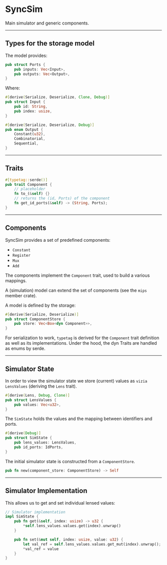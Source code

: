# SyncSim

Main simulator and generic components.

---

## Types for the storage model

The model provides:

```rust
pub struct Ports {
    pub inputs: Vec<Input>,
    pub outputs: Vec<Output>,
}
```

Where:

```rust
#[derive(Serialize, Deserialize, Clone, Debug)]
pub struct Input {
    pub id: String,
    pub index: usize,
}

#[derive(Serialize, Deserialize, Debug)]
pub enum Output {
    Constant(u32),
    Combinatorial,
    Sequential,
}
```

---

## Traits

```rust
#[typetag::serde()]
pub trait Component {
    // placeholder
    fn to_(&self) {}
    // returns the (id, Ports) of the component
    fn get_id_ports(&self) -> (String, Ports);
}
```

---

## Components

SyncSim provides a set of predefined components:

- `Constant`
- `Register`
- `Mux`
- `Add`

The components implement the `Component` trait, used to build a various mappings.

A (simulation) model can extend the set of components (see the `mips` member crate).

A model is defined by the storage:

```rust
#[derive(Serialize, Deserialize)]
pub struct ComponentStore {
    pub store: Vec<Box<dyn Component>>,
}
```

For serialization to work, `typetag` is derived for the `Component` trait definition as well as its implementations. Under the hood, the dyn Traits are handled as enums by serde.

---

## Simulator State

In order to view the simulator state we store (current) values as `vizia` `LensValues` (deriving the `Lens` trait).

```rust
#[derive(Lens, Debug, Clone)]
pub struct LensValues {
    pub values: Vec<u32>,
}
```

The `SimState` holds the values and the mapping between identifiers and ports.

```rust
#[derive(Debug)]
pub struct SimState {
    pub lens_values: LensValues,
    pub id_ports: IdPorts,
}
```

The initial simulator state is constructed from a `ComponentStore`.

```rust
pub fn new(component_store: ComponentStore) -> Self
```



---

## Simulator Implementation

This allows us to get and set individual lensed values:

```rust
// Simulator implementation
impl SimState {
    pub fn get(&self, index: usize) -> u32 {
        *self.lens_values.values.get(index).unwrap()
    }

    pub fn set(&mut self, index: usize, value: u32) {
        let val_ref = self.lens_values.values.get_mut(index).unwrap();
        *val_ref = value
    }
}
```
